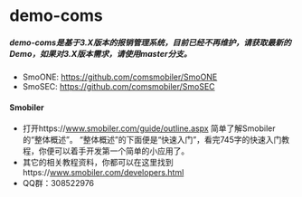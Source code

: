 # demo-coms
##### demo-coms是基于3.X版本的报销管理系统，目前已经不再维护，请获取最新的Demo，如果对3.X版本需求，请使用master分支。

* SmoONE: https://github.com/comsmobiler/SmoONE
* SmoSEC: https://github.com/comsmobiler/SmoSEC

#### Smobiler
* 打开https://www.smobiler.com/guide/outline.aspx 简单了解Smobiler的“整体概述”。
“整体概述”的下面便是“快速入门”，看完745字的快速入门教程，你便可以着手开发第一个简单的小应用了。
* 其它的相关教程资料，你都可以在这里找到https://www.smobiler.com/developers.html
* QQ群：308522976